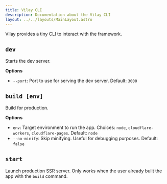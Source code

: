 ```yaml
---
title: Vilay CLI
description: Documentation about the Vilay CLI
layout: ../../layouts/MainLayout.astro
---
```


Vilay provides a tiny CLI to interact with the framework.

## `dev`

Starts the dev server.

**Options**

- `--port`: Port to use for serving the dev server. Default: `3000`

## `build [env]`

Build for production.

**Options**

- `env`: Target environment to run the app. Choices: `node`, `cloudflare-workers`, `cloudflare-pages`. Default: `node`
- `--no-minify`: Skip minifying. Useful for debugging purposes. Default: `false`

## `start`

Launch production SSR server. Only works when the user already built the app with the `build` command.
